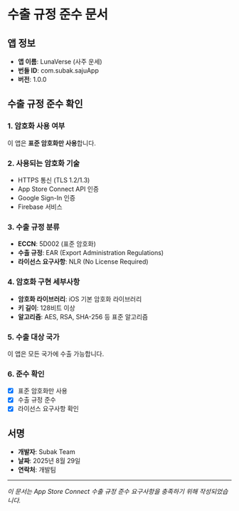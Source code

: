 # 수출 규정 준수 문서

## 앱 정보
- **앱 이름**: LunaVerse (사주 운세)
- **번들 ID**: com.subak.sajuApp
- **버전**: 1.0.0

## 수출 규정 준수 확인

### 1. 암호화 사용 여부
이 앱은 **표준 암호화만 사용**합니다.

### 2. 사용되는 암호화 기술
- HTTPS 통신 (TLS 1.2/1.3)
- App Store Connect API 인증
- Google Sign-In 인증
- Firebase 서비스

### 3. 수출 규정 분류
- **ECCN**: 5D002 (표준 암호화)
- **수출 규정**: EAR (Export Administration Regulations)
- **라이선스 요구사항**: NLR (No License Required)

### 4. 암호화 구현 세부사항
- **암호화 라이브러리**: iOS 기본 암호화 라이브러리
- **키 길이**: 128비트 이상
- **알고리즘**: AES, RSA, SHA-256 등 표준 알고리즘

### 5. 수출 대상 국가
이 앱은 모든 국가에 수출 가능합니다.

### 6. 준수 확인
- [x] 표준 암호화만 사용
- [x] 수출 규정 준수
- [x] 라이선스 요구사항 확인

## 서명
- **개발자**: Subak Team
- **날짜**: 2025년 8월 29일
- **연락처**: 개발팀

---
*이 문서는 App Store Connect 수출 규정 준수 요구사항을 충족하기 위해 작성되었습니다.*
